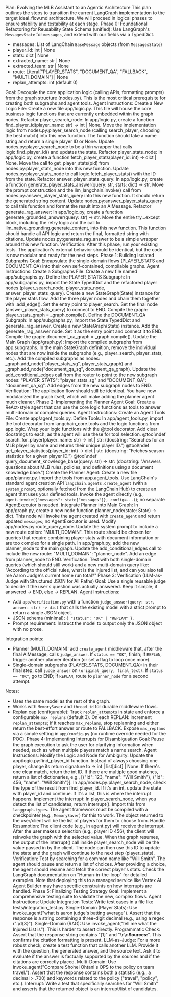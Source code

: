 Plan: Evolving the MLB Assistant to an Agentic Architecture
This plan outlines the steps to transition the current LangGraph implementation to the target ideal_flow.md architecture. We will proceed in logical phases to ensure stability and testability at each stage.
Phase 0: Foundational Refactoring for Reusability
State Schema (unified): Use LangGraph's `MessagesState` for `messages`, and extend with our fields via a TypedDict.
- messages: List of LangChain `BaseMessage` objects (from `MessagesState`)
- player_id: int | None
- stats: dict | None
- extracted_name: str | None
- extracted_team: str | None
- route: Literal["PLAYER_STATS", "DOCUMENT_QA", "FALLBACK", "MULTI_DOMAIN"] | None
- replan_attempts: int (default 0)

Goal: Decouple the core application logic (calling APIs, formatting prompts) from the graph structure (nodes.py). This is the most critical prerequisite for creating both subgraphs and agent tools.
Agent Instructions:
Create a New Logic File: Create a new file app/logic.py. This file will house the core business logic functions that are currently embedded within the graph nodes.
Refactor player_search_node:
In app/logic.py, create a function find_player_id(player_name: str) -> int | None.
Move the implementation logic from nodes.py:player_search_node (calling search_player, choosing the best match) into this new function. The function should take a name string and return a single player ID or None.
Update nodes.py:player_search_node to be a thin wrapper that calls logic.find_player_id() and updates the state.
Refactor player_stats_node:
In app/logic.py, create a function fetch_player_stats(player_id: int) -> dict | None.
Move the call to get_player_stats(pid) from nodes.py:player_stats_node into this new function.
Update nodes.py:player_stats_node to call logic.fetch_player_stats() with the ID from the state.
Refactor answer_player_stats_query:
In app/logic.py, create a function generate_player_stats_answer(query: str, stats: dict) -> str.
Move the prompt construction and the llm_langchain.invoke() call from nodes.py:answer_player_stats_query into this new function. It should return the generated string content.
Update nodes.py:answer_player_stats_query to call this function and format the result into an AIMessage.
Refactor generate_rag_answer:
In app/logic.py, create a function generate_grounded_answer(query: str) -> str.
Move the entire try...except block, including the retry logic and the call to llm_native_grounding.generate_content, into this new function. This function should handle all API logic and return the final, formatted string with citations.
Update nodes.py:generate_rag_answer to be a simple wrapper around this new function.
Verification: After this phase, run your existing tests. The application's external behavior should be identical, but the code is now modular and ready for the next steps.
Phase 1: Building Isolated Subgraphs
Goal: Encapsulate the single-domain flows (PLAYER_STATS and DOCUMENT_QA) into their own self-contained, compilable graphs.
Agent Instructions:
Create a Subgraphs File: Create a new file named app/subgraphs.py.
Define the PLAYER_STATS Subgraph:
In app/subgraphs.py, import the State TypedDict and the refactored player nodes (player_search_node, player_stats_node, answer_player_stats_query).
Create a new StateGraph(State) instance for the player stats flow.
Add the three player nodes and chain them together with .add_edge().
Set the entry point to player_search.
Set the final node (answer_player_stats_query) to connect to END.
Compile the graph: player_stats_graph = _graph.compile().
Define the DOCUMENT_QA Subgraph:
In app/subgraphs.py, import the State TypedDict and generate_rag_answer.
Create a new StateGraph(State) instance.
Add the generate_rag_answer node.
Set it as the entry point and connect it to END.
Compile the graph: document_qa_graph = _graph.compile().
Update the Main Graph (app/graph.py):
Import the compiled subgraphs from app.subgraphs.
In the main StateGraph definition, remove the individual nodes that are now inside the subgraphs (e.g., player_search, player_stats, etc.).
Add the compiled subgraphs as nodes: _graph.add_node("player_stats_sg", player_stats_graph) and _graph.add_node("document_qa_sg", document_qa_graph).
Update the add_conditional_edges call from the router to point to the new subgraph nodes: "PLAYER_STATS": "player_stats_sg" and "DOCUMENT_QA": "document_qa_sg".
Add edges from the new subgraph nodes to END.
Verification: The application flow should still be identical. You have now modularized the graph itself, which will make adding the planner agent much cleaner.
Phase 2: Implementing the Planner Agent
Goal: Create a ReAct-style agent that can use the core logic functions as tools to answer multi-domain or complex queries.
Agent Instructions:
Create an Agent Tools File: Create app/agent_tools.py.
Define Tools:
In app/agent_tools.py, import the tool decorator from langchain_core.tools and the logic functions from app.logic.
Wrap your logic functions with the @tool decorator. Add clear docstrings to each, as the agent will use these for tool selection.
@tool\ndef search_for_player(player_name: str) -> int | str: (docstring: "Searches for an MLB player by name and returns their unique player ID.")
@tool\ndef get_player_statistics(player_id: int) -> dict | str: (docstring: "Fetches season statistics for a given player ID.")
@tool\ndef query_document_knowledge_base(query: str) -> str: (docstring: "Answers questions about MLB rules, policies, and definitions using a document knowledge base.")
Create the Planner Agent:
Create a new file app/planner.py.
Import the tools from app.agent_tools.
Use LangChain's standard agent creation API `langchain.agents.create_agent` (with a `system_prompt`, optionally fetched from the LangChain Hub) to create an agent that uses your defined tools.
Invoke the agent directly (e.g., `agent.invoke({"messages": state["messages"]}, config=...)`); no separate AgentExecutor is needed.
Integrate Planner into Main Graph:
In app/graph.py, create a new node function planner_node(state: State) -> dict. This node will invoke the agent created with `create_agent` and return updated `messages`; no AgentExecutor is used.
Modify app/nodes.py:route_query_node. Update the system prompt to include a new route option: "MULTI_DOMAIN". This route should be chosen for queries that require combining player stats with document information or are too complex for a single path.
In app/graph.py, add the new planner_node to the main graph.
Update the add_conditional_edges call to include the new route: "MULTI_DOMAIN": "planner_node". Add an edge from planner_node to END.
Verification: Test with both single-domain queries (which should still work) and a new multi-domain query like: "According to the official rules, what is the injured list, and can you also tell me Aaron Judge's current home run total?"
Phase 3: Verification (LLM-as-Judge with Structured JSON for All Paths)
Goal: Use a single reusable judge to decide if the user's question was actually answered. Keep it simple; if answered → END, else → REPLAN.
Agent Instructions:
- Add `app/verification.py` with a function `judge_answer(query: str, answer: str) -> dict` that calls the existing model with a strict prompt to return a single JSON object.
- JSON schema (minimal): `{ "status": "OK" | "REPLAN" }`.
- Prompt requirement: Instruct the model to output only the JSON object with no prose.

Integration points:
- Planner (MULTI_DOMAIN): add `create_agent` middleware that, after the final AIMessage, calls `judge_answer`. If `status == "OK"`, finish; if `REPLAN`, trigger another planner iteration (or set a flag to loop once more).
- Single-domain subgraphs (PLAYER_STATS, DOCUMENT_QA): in their final step, call `judge_answer` on `(original_query, final_text)`. If `status == "OK"`, go to END; if `REPLAN`, route to `planner_node` for a second attempt.

Notes:
- Uses the same model as the rest of the graph.
- Works with `MemorySaver` and `thread_id` for durable middleware flows.
- Replan cap (configurable): Track `replan_attempts` in state and enforce a configurable `max_replans` (default 3). On each REPLAN: increment `replan_attempts`; if it reaches `max_replans`, stop replanning and either return the best-effort answer or route to FALLBACK. Expose `max_replans` via a simple setting in `app/config.py` (no runtime override needed for the POC).
Phase 4: Implementing Interrupts for Disambiguation
Goal: Pause the graph execution to ask the user for clarifying information when needed, such as when multiple players match a name search.
Agent Instructions:
Modify the Logic and Node for Ambiguity:
Update the app/logic.py:find_player_id function. Instead of always choosing one player, change its return signature to -> int | list[dict] | None. If there's one clear match, return the int ID. If there are multiple good matches, return a list of dictionaries, e.g., [{"id": 123, "name": "Will Smith"}, {"id": 456, "name": "Will Smith"}].
In app/nodes.py:player_search_node, check the type of the result from find_player_id.
If it's an int, update the state with player_id and continue.
If it's a list, this is where the interrupt happens.
Implement the Interrupt:
In player_search_node, when you detect the list of candidates, return interrupt(). Import this from `langgraph.types`. The agent framework must be compiled with a checkpointer (e.g., `MemorySaver`) for this to work.
The object returned to the user/client will be the list of players for them to choose from.
Handle Resumption:
The client code (e.g., in agent.py) will receive the interrupt. After the user makes a selection (e.g., player ID 456), the client will reinvoke the graph with the selected value.
When the graph resumes, the output of the interrupt() call inside player_search_node will be the value passed in by the client. The node can then use this ID to update the state and the graph will continue to the next step (player_stats).
Verification: Test by searching for a common name like "Will Smith". The agent should pause and return a list of choices. After providing a choice, the agent should resume and fetch the correct player's stats. Check the LangGraph documentation on "Human-in-the-loop" for detailed examples. Note that deploying this to a managed service like Vertex AI Agent Builder may have specific constraints on how interrupts are handled.
Phase 5: Finalizing Testing Strategy
Goal: Implement a comprehensive testing suite to validate the new, complex flows.
Agent Instructions:
Update Integration Tests:
Write test cases in a file like tests/integration_test.py.
Single-Domain (Player Stats): Use invoke_agent("what is aaron judge's batting average"). Assert that the response is a string containing a three-digit decimal (e.g., using a regex r"\.\d{3}").
Single-Domain (RAG): Use invoke_agent("tell me what the Injured List is"). This is harder to assert directly.
Programmatic Check: Assert that the response string contains "[1]" and "\n\n**Sources:**". This confirms the citation formatting is present.
LLM-as-Judge: For a more robust check, create a test function that calls another LLM. Provide it with the question, the generated answer, and the source text. Ask it to evaluate if the answer is factually supported by the sources and if the citations are correctly placed.
Multi-Domain: Use invoke_agent("Compare Shohei Ohtani's OPS to the policy on team travel."). Assert that the response contains both a statistic (e.g., a decimal > .700) and keywords related to the policy ("travel", "policy", etc.).
Interrupt: Write a test that specifically searches for "Will Smith" and asserts that the returned object is an interrupt/list of candidates.